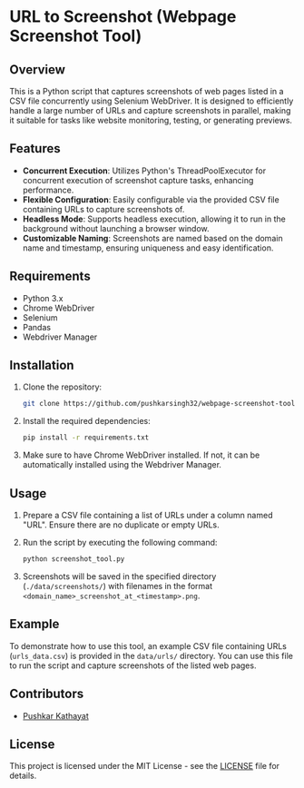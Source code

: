 # URL to Screenshot (Webpage Screenshot Tool)

## Overview
This is a Python script that captures screenshots of web pages listed in a CSV file concurrently using Selenium WebDriver. It is designed to efficiently handle a large number of URLs and capture screenshots in parallel, making it suitable for tasks like website monitoring, testing, or generating previews.

## Features
- **Concurrent Execution**: Utilizes Python's ThreadPoolExecutor for concurrent execution of screenshot capture tasks, enhancing performance.
- **Flexible Configuration**: Easily configurable via the provided CSV file containing URLs to capture screenshots of.
- **Headless Mode**: Supports headless execution, allowing it to run in the background without launching a browser window.
- **Customizable Naming**: Screenshots are named based on the domain name and timestamp, ensuring uniqueness and easy identification.

## Requirements
- Python 3.x
- Chrome WebDriver
- Selenium
- Pandas
- Webdriver Manager

## Installation
1. Clone the repository:

    ```bash
    git clone https://github.com/pushkarsingh32/webpage-screenshot-tool.git
    ```

2. Install the required dependencies:

    ```bash
    pip install -r requirements.txt
    ```

3. Make sure to have Chrome WebDriver installed. If not, it can be automatically installed using the Webdriver Manager.

## Usage
1. Prepare a CSV file containing a list of URLs under a column named "URL". Ensure there are no duplicate or empty URLs.

2. Run the script by executing the following command:

    ```bash
    python screenshot_tool.py
    ```

3. Screenshots will be saved in the specified directory (`./data/screenshots/`) with filenames in the format `<domain_name>_screenshot_at_<timestamp>.png`.

## Example
To demonstrate how to use this tool, an example CSV file containing URLs (`urls_data.csv`) is provided in the `data/urls/` directory. You can use this file to run the script and capture screenshots of the listed web pages.

## Contributors
- [Pushkar Kathayat](https://github.com/pushkarsingh32)

## License
This project is licensed under the MIT License - see the [LICENSE](LICENSE) file for details.
